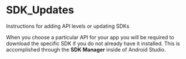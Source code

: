 # SDK_Updates
Instructions for adding API levels or updating SDKs

When you choose a particular API for your app you will be required to download the specific SDK if you do not already have it installed. This is accomplished through the **SDK Manager** inside of Android Studio. 
